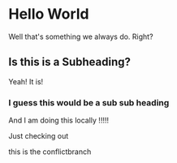 # Hello World

Well that's something we always do. Right?

## Is this is a Subheading?

Yeah! It is!

### I guess this would be a sub sub heading

And I am doing this locally !!!!!

Just checking out

this is the conflictbranch
